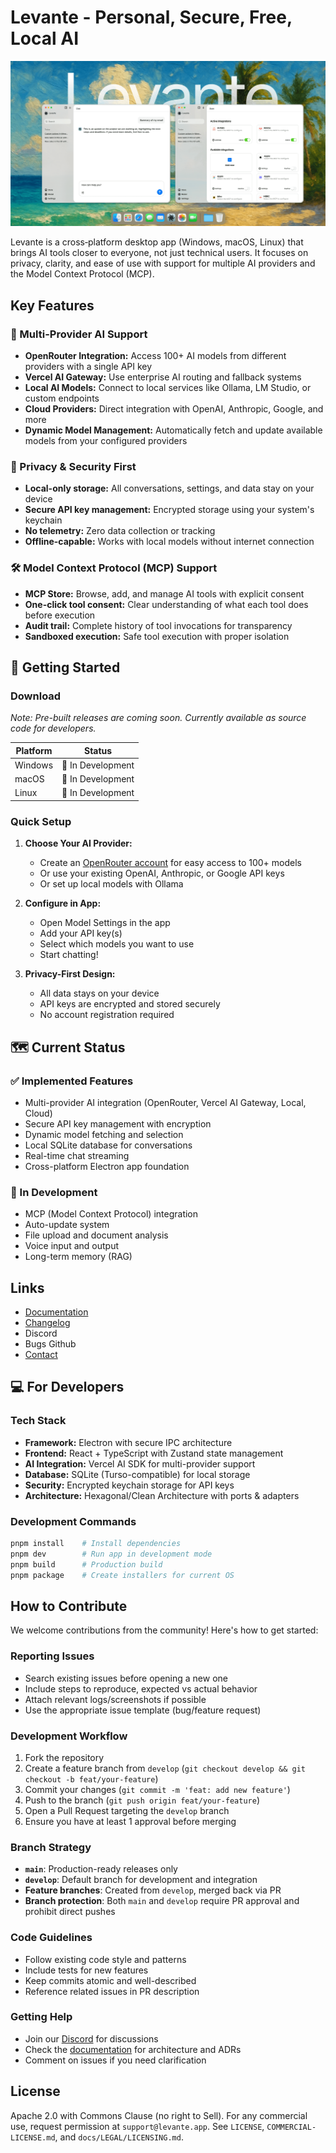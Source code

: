 # Levante - Personal, Secure, Free, Local AI

![Levante Preview](docs/images/levante-preview-social.png)

Levante is a cross‑platform desktop app (Windows, macOS, Linux) that brings AI tools closer to everyone, not just technical users. It focuses on privacy, clarity, and ease of use with support for multiple AI providers and the Model Context Protocol (MCP).

## Key Features

### 🎯 Multi-Provider AI Support
- **OpenRouter Integration:** Access 100+ AI models from different providers with a single API key
- **Vercel AI Gateway:** Use enterprise AI routing and fallback systems
- **Local AI Models:** Connect to local services like Ollama, LM Studio, or custom endpoints
- **Cloud Providers:** Direct integration with OpenAI, Anthropic, Google, and more
- **Dynamic Model Management:** Automatically fetch and update available models from your configured providers

### 🔐 Privacy & Security First
- **Local-only storage:** All conversations, settings, and data stay on your device
- **Secure API key management:** Encrypted storage using your system's keychain
- **No telemetry:** Zero data collection or tracking
- **Offline-capable:** Works with local models without internet connection

### 🛠️ Model Context Protocol (MCP) Support
- **MCP Store:** Browse, add, and manage AI tools with explicit consent
- **One-click tool consent:** Clear understanding of what each tool does before execution
- **Audit trail:** Complete history of tool invocations for transparency
- **Sandboxed execution:** Safe tool execution with proper isolation

## 🚀 Getting Started

### Download
*Note: Pre-built releases are coming soon. Currently available as source code for developers.*

| Platform | Status |
|----------|--------|
| Windows  | 🔧 In Development |
| macOS    | 🔧 In Development |
| Linux    | 🔧 In Development |

### Quick Setup
1. **Choose Your AI Provider:**
   - Create an [OpenRouter account](https://openrouter.ai) for easy access to 100+ models
   - Or use your existing OpenAI, Anthropic, or Google API keys
   - Or set up local models with Ollama

2. **Configure in App:**
   - Open Model Settings in the app
   - Add your API key(s)
   - Select which models you want to use
   - Start chatting!

3. **Privacy-First Design:**
   - All data stays on your device
   - API keys are encrypted and stored securely
   - No account registration required

## 🗺️ Current Status

### ✅ Implemented Features
- Multi-provider AI integration (OpenRouter, Vercel AI Gateway, Local, Cloud)
- Secure API key management with encryption
- Dynamic model fetching and selection
- Local SQLite database for conversations
- Real-time chat streaming
- Cross-platform Electron app foundation

### 🔧 In Development
- MCP (Model Context Protocol) integration
- Auto-update system
- File upload and document analysis
- Voice input and output
- Long-term memory (RAG)

## Links
- [Documentation](./docs/)
- [Changelog](./docs/changelog.md)
- Discord
- Bugs Github
- [Contact](https://levante.app/contact)


## 💻 For Developers

### Tech Stack
- **Framework:** Electron with secure IPC architecture
- **Frontend:** React + TypeScript with Zustand state management
- **AI Integration:** Vercel AI SDK for multi-provider support
- **Database:** SQLite (Turso-compatible) for local storage
- **Security:** Encrypted keychain storage for API keys
- **Architecture:** Hexagonal/Clean Architecture with ports & adapters

### Development Commands
```bash
pnpm install    # Install dependencies
pnpm dev        # Run app in development mode
pnpm build      # Production build
pnpm package    # Create installers for current OS
```

## How to Contribute

We welcome contributions from the community! Here's how to get started:

### Reporting Issues
- Search existing issues before opening a new one
- Include steps to reproduce, expected vs actual behavior
- Attach relevant logs/screenshots if possible
- Use the appropriate issue template (bug/feature request)

### Development Workflow
1. Fork the repository
2. Create a feature branch from `develop` (`git checkout develop && git checkout -b feat/your-feature`)
3. Commit your changes (`git commit -m 'feat: add new feature'`)
4. Push to the branch (`git push origin feat/your-feature`)
5. Open a Pull Request targeting the `develop` branch
6. Ensure you have at least 1 approval before merging

### Branch Strategy
- **`main`**: Production-ready releases only
- **`develop`**: Default branch for development and integration
- **Feature branches**: Created from `develop`, merged back via PR
- **Branch protection**: Both `main` and `develop` require PR approval and prohibit direct pushes

### Code Guidelines
- Follow existing code style and patterns
- Include tests for new features
- Keep commits atomic and well-described
- Reference related issues in PR description

### Getting Help
- Join our [Discord](https://discord.gg/levante) for discussions
- Check the [documentation](./docs/) for architecture and ADRs
- Comment on issues if you need clarification



## License

Apache 2.0 with Commons Clause (no right to Sell). For any commercial use, request permission at `support@levante.app`. See `LICENSE`, `COMMERCIAL-LICENSE.md`, and `docs/LEGAL/LICENSING.md`.

